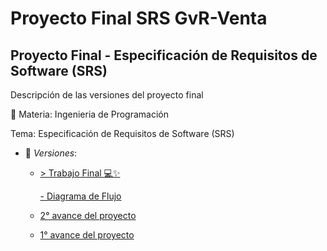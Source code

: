 # Proyecto Final SRS GvR-Venta
## Proyecto Final - Especificación de Requisitos de Software (SRS)

Descripción de las versiones del proyecto final

:paperclip: Materia: Ingenieria de Programación

Tema: Especificación de Requisitos de Software (SRS)
- :file_folder: _Versiones_:
 	+ [> Trabajo Final 💻✨](https://github.com/GvRigo/Proyecto_Final_SRS_GvR-Venta/blob/78a00b7ec1164bd104097cd9bd2d0795b284238a/Especificacion_de_requisitos_de_Software_(GvR-Venta).pdf)
		
		[- Diagrama de Flujo](https://github.com/GvRigo/Proyecto_Final_SRS_GvR-Venta/blob/c2c5f3b860b451d2e3c1293167ad9194fba1d517/Diagrama%20de%20Flujo%20GvR-Ventas.png)

	+ [2° avance del proyecto](https://github.com/GvRigo/Proyecto_Final_SRS_GvR-Venta/blob/10137b82f100d560ef62a09828d6a77ae38674ef/Especificacion_de_requisitos_de_Software_(GvR-Venta).pdf)
	+ [1° avance del proyecto](https://github.com/GvRigo/Proyecto_Final_SRS_GvR-Venta/blob/e858bbc7bb084ae13bdefb3d3e97d02c98e9949e/Especificacion_de_requisitos_de_Software_(GvR-Venta).pdf)
